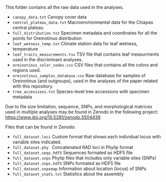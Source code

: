 This folder contains all the raw data used in the analyses.

- `canopy_data.txt` Canopy cover data
- `central_plateau_data.txt` Macroenvironmental data for the Chiapas central plateau
- `full_distribution.txt` Specimen metadata and coordinates for all the points for Oreinotinus distribution
- `leaf_wetness_temp.txt` Climate station data for leaf wetness, temperature
- `leaf_traits_measurements.tsv` TSV file that contains leaf measurments used in the discriminant analyses.
- `oreinotinus_color_codes.csv` CSV files that contains all the colors and regions used.
- `oreinotinus_samples_database.csv` Raw database for samples of Oreinotinus (and outgroups), used in the analyses of the paper related with this repository.
- `tree_accessions.txt`  Species-level tree accessions with specimen metadata 

Due to file size limitation, sequence, SNPs, and morphological matrices used in multiple analyses may be found in Zenodo in the following project: 
https://www.doi.org/10.5281/zenodo.5504439


Files that can be found in Zenodo: 
- `full_dataset.loci` Custom format that shows each individual locus with variable sites indicated.
- `full_dataset.phy	` Concatenated RAD loci in Phylip format
- `full_dataset.seqs.hdf5` Sequences formated as HDF5 file
- `full_dataset.snps` Phylip files that includes only variable sites (SNPs)
- `full_dataset.snps.hdf5` SNPs formated as HDF5 file
- `full_dataset.snpsmap` Information about location (locus) of SNPs 
- `full_dataset_stats.txt` Statistics about the assembly





